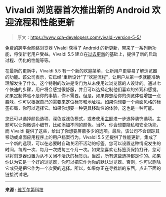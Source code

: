 # Vivaldi 浏览器首次推出新的 Android 欢迎流程和性能更新

> 原文：<https://www.xda-developers.com/vivaldi-version-5-5/>

免费的跨平台网络浏览器 Vivaldi 获得了 Android 的新更新，带来了一系列新功能，将使新老用户受益。Vivaldi 5.5 建立在[过去更新](https://www.xda-developers.com/vivaldi-for-android-5-3-tab-rename-address-bar-gesture/)的基础上，提供了新的启动过程、优化的性能等等。

在最新的更新中，Vivaldi 5.5 有一个新的欢迎菜单，让新用户更容易了解浏览器的功能。该公司表示，它已经“重新设计”了“欢迎流程”，让用户从第一步就能准确理解发生了什么。这个特别的改进是专门为从未使用过浏览器的人设计的。通过七个快速的步骤，用户将会感觉很舒服，并且可以选择定制他们喜欢的外观和感觉。如果定制体验不是你的事情，你不需要。但是，如果你想给你的浏览体验增加一点趣味，你可以根据自己的需要来定位标签和地址栏。如果你想要一个桌面风格的标签布局，你可以选择它。如果你想要一种更具移动性的体验，这也是一种可能。

您还可以选择颜色选项、深色或浅色模式，或者使用[主题](https://www.xda-developers.com/vivaldi-5-1-tab-scrolling-reading-list-themes/)进一步选择装饰选项。主题可以让你微调小细节，比如添加不同的颜色。当然，你会想要隐私和安全功能，而 Vivaldi 提供了这些，给出了你想要屏蔽多少的选项。最后，该公司不会跟踪其移动或桌面应用程序上的用户档案行为。Vivaldi 5.5 还提供了性能更新，集成了一个新的选项，可以在必要时自动关闭不活动的标签。您可以设置这种情况发生的时间，每周一次、每月一次或每三个月一次。如果您喜欢让标签页保持打开，您可以将浏览器设置为从不关闭不活跃的标签页。当然，所有这些选择都是你的。如果你认为它是一个好的浏览器，你可以把它作为你的默认浏览器。否则，你可以删除它或只是把它作为一个次要的选择。所以，如果你正在寻找新的东西，点击下面的链接试试吧。

* * *

**来源** : [维瓦尔第科技](https://vivaldi.com/press/embargoed/vivaldi-on-android-introduces-new-welcome-flow-and-auto-closing-of-inactive-tabs/)